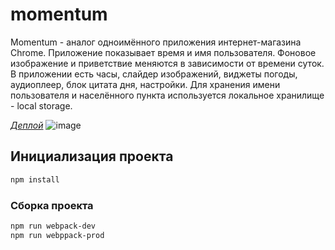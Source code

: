 # momentum
Momentum - аналог одноимённого приложения интернет-магазина Chrome. Приложение показывает время и имя пользователя. Фоновое изображение и приветствие меняются в зависимости от времени суток.
В приложении есть часы, слайдер изображений, виджеты погоды, аудиоплеер, блок цитата дня, настройки. Для хранения имени пользователя и населённого пункта используется локальное хранилище - local storage.

*[Деплой](https://kuljeanne.github.io/momentum/dist/)*
![image](https://github.com/Kuljeanne/momentum/assets/107869684/e24f66fb-5dd3-4a64-833c-1474476e1cee)


## Инициализация проекта

```sh
npm install
```

### Сборка проекта

```sh
npm run webpack-dev
npm run webppack-prod
```
